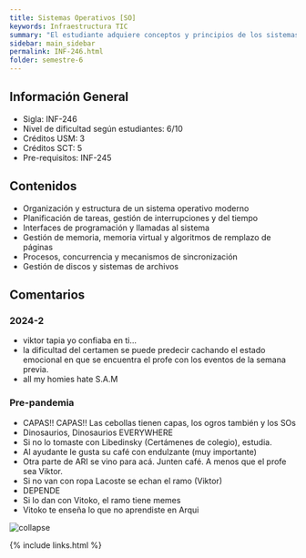 ```yaml
---
title: Sistemas Operativos‌ [SO]
keywords: Infraestructura TIC
summary: "El estudiante adquiere conceptos y principios de los sistemas operativos, su diseño y construcción. Desarrolla habilidades para programar aplicaciones basándose en los servicios que provee el sistema operativo a nivel de llamadas al sistema.‌"
sidebar: main_sidebar
permalink: INF-246.html
folder: semestre-6
---
```


## Información General

- Sigla: INF-246
- Nivel de dificultad según estudiantes: 6/10
- Créditos USM: 3
- Créditos SCT: 5
- Pre-requisitos: INF-245

## Contenidos

- Organización y estructura de un sistema operativo moderno
- Planificación de tareas, gestión de interrupciones y del tiempo
- Interfaces de programación y llamadas al sistema
- Gestión de memoria, memoria virtual y algoritmos de remplazo de páginas
- Procesos, concurrencia y mecanismos de sincronización
- Gestión de discos y sistemas de archivos

## Comentarios

### 2024-2

- viktor tapia yo confiaba en ti...
- la dificultad del certamen se puede predecir cachando el estado emocional en que se encuentra el profe con los eventos de la semana previa.
- all my homies hate S.A.M

### Pre-pandemia

- CAPAS!! CAPAS!! Las cebollas tienen capas, los ogros también y los SOs
- Dinosaurios, Dinosaurios EVERYWHERE
- Si no lo tomaste con Libedinsky (Certámenes de colegio), estudia.
- Al ayudante le gusta su café con endulzante (muy importante)
- Otra parte de ARI se vino para acá. Junten café. A menos que el profe sea Viktor.
- Si no van con ropa Lacoste se echan el ramo (Viktor)
- DEPENDE
- Si lo dan con Vitoko, el ramo tiene memes
- Vitoko te enseña lo que no aprendiste en Arqui  ‌

<div class="text-center mb-3">
    <img src="images/semestre-6/so1.png" alt="collapse" height="auto">
</div>

{% include links.html %}

